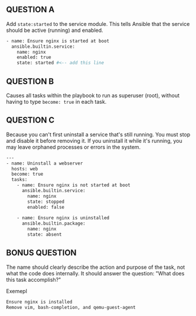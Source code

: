 ## QUESTION A
Add `state:started` to the service module.
This tells Ansible that the service should be active (running) and enabled.

```bash
- name: Ensure nginx is started at boot
  ansible.builtin.service:
    name: nginx
    enabled: true
    state: started #<-- add this line
```

## QUESTION B
Causes all tasks within the playbook to run as superuser (root), without having to type `become: true` in each task.


## QUESTION  C
Because you can't first uninstall a service that's still running. You must stop and disable it before removing it.
If you uninstall it while it's running, you may leave orphaned processes or errors in the system.

```bash
---
- name: Uninstall a webserver
  hosts: web
  become: true
  tasks:
    - name: Ensure nginx is not started at boot
      ansible.builtin.service:
        name: nginx
        state: stopped
        enabled: false
    
    - name: Ensure nginx is uninstalled
      ansible.builtin.package:
        name: nginx
        state: absent
```

## BONUS QUESTION 
The name should clearly describe the action and purpose of the task, not what the code does internally.
It should answer the question: "What does this task accomplish?"

Exemepl
```bash
Ensure nginx is installed 
Remove vim, bash-completion, and qemu-guest-agent
```